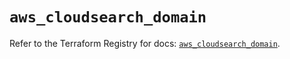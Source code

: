 # `aws_cloudsearch_domain`

Refer to the Terraform Registry for docs: [`aws_cloudsearch_domain`](https://registry.terraform.io/providers/hashicorp/aws/6.2.0/docs/resources/cloudsearch_domain).

